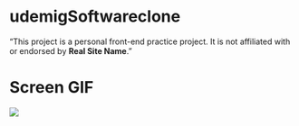 # udemigSoftwareclone

<p>“This project is a personal front-end practice project. It is not affiliated with or endorsed by <b> Real Site Name</b>.”</p>

<h1>Screen GIF</h1>

![](screen.gif)
